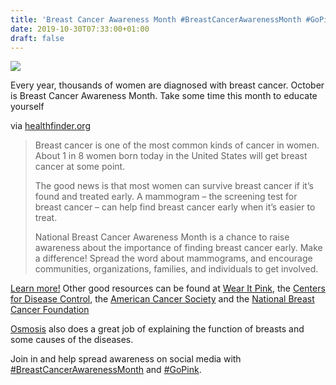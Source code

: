 ```yaml
---
title: 'Breast Cancer Awareness Month #BreastCancerAwarenessMonth #GoPink'
date: 2019-10-30T07:33:00+01:00
draft: false
---
```


![](https://cdn-blog.adafruit.com/uploads/2019/09/preview-full-preview-full-adafruit_nationalbreastcancer_blog-600x202.jpg)

Every year, thousands of women are diagnosed with breast cancer. October is Breast Cancer Awareness Month. Take some time this month to educate yourself

via [healthfinder.org](https://healthfinder.gov/nho/octobertoolkit.aspx)

> Breast cancer is one of the most common kinds of cancer in women. About 1 in 8 women born today in the United States will get breast cancer at some point.
> 
> The good news is that most women can survive breast cancer if it’s found and treated early. A mammogram – the screening test for breast cancer – can help find breast cancer early when it’s easier to treat.
> 
> National Breast Cancer Awareness Month is a chance to raise awareness about the importance of finding breast cancer early. Make a difference! Spread the word about mammograms, and encourage communities, organizations, families, and individuals to get involved.

[Learn more!](https://healthfinder.gov/nho/octobertoolkit.aspx) Other good resources can be found at [Wear It Pink](https://www.wearitpink.org/about/breast-cancer-awareness-month), the [Centers for Disease Control](https://www.cdc.gov/cancer/dcpc/resources/features/breastcancerawareness/), the [American Cancer Society](https://www.cancer.org/healthy/more-ways-acs-helps-you-stay-well.html) and the [National Breast Cancer Foundation](https://www.nationalbreastcancer.org/breast-cancer-awareness-month)

[Osmosis](https://youtu.be/Xj3vknRDb0c) also does a great job of explaining the function of breasts and some causes of the diseases.

Join in and help spread awareness on social media with [#BreastCancerAwarenessMonth](https://twitter.com/search?src=typd&q=%23BreastCancerAwarenessMonth) and [#GoPink](https://twitter.com/search?q=%20%23GoPink).